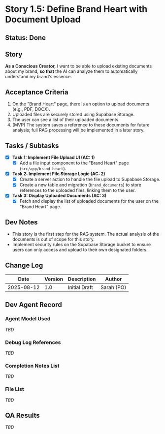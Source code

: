 # Story 1.5: Define Brand Heart with Document Upload

## Status: Done

## Story
**As a Conscious Creator,** I want to be able to upload existing documents about my brand, **so that** the AI can analyze them to automatically understand my brand's essence.

## Acceptance Criteria
1.  On the "Brand Heart" page, there is an option to upload documents (e.g., PDF, DOCX).
2.  Uploaded files are securely stored using Supabase Storage.
3.  The user can see a list of their uploaded documents.
4.  (MVP) The system saves a reference to these documents for future analysis; full RAG processing will be implemented in a later story.

## Tasks / Subtasks
- [x] **Task 1: Implement File Upload UI (AC: 1)**
    - [x] Add a file input component to the "Brand Heart" page (`src/app/brand-heart`).
- [x] **Task 2: Implement File Storage Logic (AC: 2)**
    - [x] Create a server action to handle the file upload to Supabase Storage.
    - [x] Create a new table and migration (`brand_documents`) to store references to the uploaded files, linking them to the user.
- [x] **Task 3: Display Uploaded Documents (AC: 3)**
    - [x] Fetch and display the list of uploaded documents for the user on the "Brand Heart" page.

## Dev Notes
*   This story is the first step for the RAG system. The actual analysis of the documents is out of scope for this story.
*   Implement security rules on the Supabase Storage bucket to ensure users can only access and upload to their own designated folders.

## Change Log
| Date | Version | Description | Author |
| --- | --- | --- | --- |
| 2025-08-12 | 1.0 | Initial Draft | Sarah (PO) |

## Dev Agent Record
### Agent Model Used
_TBD_

### Debug Log References
_TBD_

### Completion Notes List
_TBD_

### File List
_TBD_

## QA Results
_TBD_
